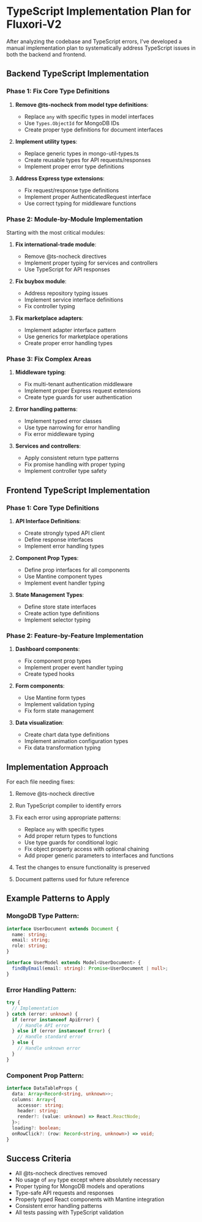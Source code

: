 # TypeScript Implementation Plan for Fluxori-V2

After analyzing the codebase and TypeScript errors, I've developed a manual implementation plan to systematically address TypeScript issues in both the backend and frontend.

## Backend TypeScript Implementation

### Phase 1: Fix Core Type Definitions

1. **Remove @ts-nocheck from model type definitions**:
   - Replace `any` with specific types in model interfaces
   - Use `Types.ObjectId` for MongoDB IDs
   - Create proper type definitions for document interfaces

2. **Implement utility types**:
   - Replace generic types in mongo-util-types.ts
   - Create reusable types for API requests/responses
   - Implement proper error type definitions

3. **Address Express type extensions**:
   - Fix request/response type definitions
   - Implement proper AuthenticatedRequest interface
   - Use correct typing for middleware functions

### Phase 2: Module-by-Module Implementation

Starting with the most critical modules:

1. **Fix international-trade module**:
   - Remove @ts-nocheck directives
   - Implement proper typing for services and controllers
   - Use TypeScript for API responses

2. **Fix buybox module**:
   - Address repository typing issues
   - Implement service interface definitions
   - Fix controller typing

3. **Fix marketplace adapters**:
   - Implement adapter interface pattern
   - Use generics for marketplace operations
   - Create proper error handling types

### Phase 3: Fix Complex Areas

1. **Middleware typing**:
   - Fix multi-tenant authentication middleware
   - Implement proper Express request extensions
   - Create type guards for user authentication

2. **Error handling patterns**:
   - Implement typed error classes
   - Use type narrowing for error handling
   - Fix error middleware typing

3. **Services and controllers**:
   - Apply consistent return type patterns
   - Fix promise handling with proper typing
   - Implement controller type safety

## Frontend TypeScript Implementation

### Phase 1: Core Type Definitions

1. **API Interface Definitions**:
   - Create strongly typed API client
   - Define response interfaces
   - Implement error handling types

2. **Component Prop Types**:
   - Define prop interfaces for all components
   - Use Mantine component types
   - Implement event handler typing

3. **State Management Types**:
   - Define store state interfaces
   - Create action type definitions
   - Implement selector typing

### Phase 2: Feature-by-Feature Implementation

1. **Dashboard components**:
   - Fix component prop types
   - Implement proper event handler typing
   - Create typed hooks

2. **Form components**:
   - Use Mantine form types
   - Implement validation typing
   - Fix form state management

3. **Data visualization**:
   - Create chart data type definitions
   - Implement animation configuration types
   - Fix data transformation typing

## Implementation Approach

For each file needing fixes:

1. Remove @ts-nocheck directive
2. Run TypeScript compiler to identify errors
3. Fix each error using appropriate patterns:
   - Replace `any` with specific types
   - Add proper return types to functions
   - Use type guards for conditional logic
   - Fix object property access with optional chaining
   - Add proper generic parameters to interfaces and functions

4. Test the changes to ensure functionality is preserved
5. Document patterns used for future reference

## Example Patterns to Apply

### MongoDB Type Pattern:
```typescript
interface UserDocument extends Document {
  name: string;
  email: string;
  role: string;
}

interface UserModel extends Model<UserDocument> {
  findByEmail(email: string): Promise<UserDocument | null>;
}
```

### Error Handling Pattern:
```typescript
try {
  // Implementation
} catch (error: unknown) {
  if (error instanceof ApiError) {
    // Handle API error
  } else if (error instanceof Error) {
    // Handle standard error
  } else {
    // Handle unknown error
  }
}
```

### Component Prop Pattern:
```typescript
interface DataTableProps {
  data: Array<Record<string, unknown>>;
  columns: Array<{
    accessor: string;
    header: string;
    render?: (value: unknown) => React.ReactNode;
  }>;
  loading?: boolean;
  onRowClick?: (row: Record<string, unknown>) => void;
}
```

## Success Criteria

- All @ts-nocheck directives removed
- No usage of `any` type except where absolutely necessary
- Proper typing for MongoDB models and operations
- Type-safe API requests and responses
- Properly typed React components with Mantine integration
- Consistent error handling patterns
- All tests passing with TypeScript validation